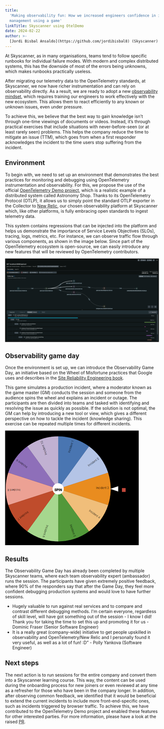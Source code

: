 ```yaml
---
title:
  'Making observability fun: How we increased engineers confidence in incident
  management using a game'
linkTitle: Skyscanner using OtelDemo
date: 2024-02-22
author: >-
  [Jordi Bisbal Ansaldo](https://github.com/jordibisbal8) (Skyscanner)
---
```


At Skyscanner, as in many organisations, teams tend to follow specific runbooks
for individual failure modes. With modern and complex distributed systems, this
has the downside of most of the errors being unknowns, which makes runbooks
practically useless.

After migrating our telemetry data to the OpenTelemetry standards, at
Skyscanner, we now have richer instrumentation and can rely on observability
directly. As a result, we are ready to adopt a new
[observability mindset](https://charity.wtf/2019/09/20/love-and-alerting-in-the-time-of-cholera-and-observability/),
which requires training our engineers to work effectively with the new
ecosystem. This allows them to react efficiently to any known or unknown issues,
even under pressure.

To achieve this, we believe that the best way to gain knowledge isn’t through
one-time viewings of documents or videos. Instead, it’s through practical
exercises that include situations with never-before-seen (or at least rarely
seen) problems. This helps the company reduce the time to mitigate an issue
(TTM), which goes from when a first responder acknowledges the incident to the
time users stop suffering from the incident.

## Environment

To begin with, we need to set up an environment that demonstrates the best
practices for monitoring and debugging using OpenTelemetry instrumentation and
observability. For this, we propose the use of the official
[OpenTelemetry Demo project](https://github.com/open-telemetry/opentelemetry-demo),
which is a realistic example of a distributed system called Astronomy Shop.
Thanks to its OpenTelemetry Protocol (OTLP), it allows us to simply point the
standard OTLP exporter in the Collector to [New Relic](https://newrelic.com/),
our chosen observability platform at Skyscanner which, like other platforms, is
fully embracing open standards to ingest telemetry data.

This system contains regressions that can be injected into the platform and
helps us demonstrate the importance of Service Levels Objectives (SLOs),
tracing, logs, metrics, etc. For instance, we can observe traffic flow through
various components, as shown in the image below. Since part of the OpenTelemetry
ecosystem is open-source, we can easily introduce any new features that will be
reviewed by OpenTelemetry contributors.

![Distributed tracing example in Astronomy shop](tracing_example.png)

## Observability game day

Once the environment is set up, we can introduce the Observability Game Day, an
initiative based on the Wheel of Misfortune practices that Google uses and
describes in the [Site Reliability Engineering book](https://sre.google/books/).

This game simulates a production incident, where a moderator known as the game
master (GM) conducts the session and someone from the audience spins the wheel
and explains an incident or outage. The participants are then divided into teams
and tasked with identifying and resolving the issue as quickly as possible. If
the solution is not optimal, the GM can help by introducing a new tool or view,
which gives a different perspective on how to tackle the incident (knowledge
sharing). This exercise can be repeated multiple times for different incidents.

![Wheel of misfortune example](wheel.png)

## Results

The Observability Game Day has already been completed by multiple Skyscanner
teams, where each team observability expert (ambassador) runs the session. The
participants have given extremely positive feedback, where 90% of the responders
say that after the Game Day, they feel more confident debugging production
systems and would love to have further sessions.

- Hugely valuable to run against real services and to compare and contrast
  different debugging methods. I'm certain everyone, regardless of skill level,
  will have got something out of the session - I know I did! Thank you for
  taking the time to set this up and promoting it for us - Dominic Fraser
  (Senior Software Engineer)
- It is a really great (company-wide) initiative to get people upskilled in
  observability and OpenTelemetry/New Relic and I personally found it very
  useful, as well as a lot of fun! :D” - Polly Yankova (Software Engineer)

## Next steps

The next action is to run sessions for the entire company and convert them into
a Skyscanner learning course. This way, the content can be used during the
onboarding process for new joiners or even reviewed at any time as a refresher
for those who have been in the company longer. In addition, after observing
common feedback, we identified that it would be beneficial to extend the current
incidents to include more front-end-specific ones, such as incidents triggered
by browser traffic. To achieve this, we have contributed to the OpenTelemetry
Demo project and enabled these features for other interested parties. For more
information, please have a look at the raised
[PR](https://github.com/open-telemetry/opentelemetry-demo/pull/1345).
